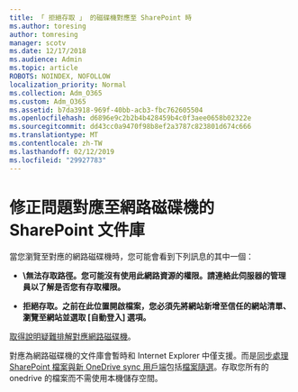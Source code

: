 ```yaml
---
title: 「 拒絕存取 」 的磁碟機對應至 SharePoint 時
ms.author: toresing
author: tomresing
manager: scotv
ms.date: 12/17/2018
ms.audience: Admin
ms.topic: article
ROBOTS: NOINDEX, NOFOLLOW
localization_priority: Normal
ms.collection: Adm_O365
ms.custom: Adm_O365
ms.assetid: b7da3918-969f-40bb-acb3-fbc762605504
ms.openlocfilehash: d6896e9c2b2b4b428459b4c0f3aee0658b02322e
ms.sourcegitcommit: dd43cc0a9470f98b8ef2a3787c823801d674c666
ms.translationtype: MT
ms.contentlocale: zh-TW
ms.lasthandoff: 02/12/2019
ms.locfileid: "29927783"
---
```

# <a name="fix-problems-with-sharepoint-libraries-mapped-to-network-drives"></a>修正問題對應至網路磁碟機的 SharePoint 文件庫

當您瀏覽至對應的網路磁碟機時，您可能會看到下列訊息的其中一個：
  
- **\\無法存取路徑。您可能沒有使用此網路資源的權限。請連絡此伺服器的管理員以了解是否您有存取權限。**
    
- **拒絕存取。之前在此位置開啟檔案，您必須先將網站新增至信任的網站清單、 瀏覽至網站並選取 [自動登入] 選項。**
    
[取得說明疑難排解對應網路磁碟機](https://support.office.com/article/ef399c67-4578-4c3a-adbe-0b489084eabe.aspx)。
  
對應為網路磁碟機的文件庫會暫時和 Internet Explorer 中僅支援。而是[同步處理 SharePoint 檔案與新 OneDrive sync 用戶端](https://support.office.com/article/6de9ede8-5b6e-4503-80b2-6190f3354a88.aspx)包括[檔案隨選](https://support.office.com/article/0e6860d3-d9f3-4971-b321-7092438fb38e.aspx)。存取您所有的 onedrive 的檔案而不需使用本機儲存空間。
  

